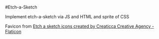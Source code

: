 #Etch-a-Sketch

Implement etch-a-sketch via JS and HTML and sprite of CSS

Favicon from <a href="https://www.flaticon.com/free-icons/etch-a-sketch" title="Etch a sketch icons">Etch a sketch icons created by Creaticca Creative Agency - Flaticon</a>
